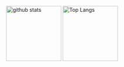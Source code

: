 <p align="left"> 
  <img alt="github stats" height="150px" src="https://github-readme-stats.vercel.app/api?username=junichi0622&show_icons=ture&theme=dark" />
  <img alt="Top Langs" height="150px" src="https://github-readme-stats.vercel.app/api/top-langs/?username=junichi0622&layout=compact&show_icons=true&theme=dark" />
</p>
